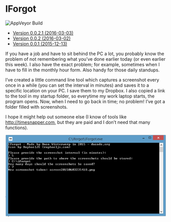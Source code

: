 # IForgot

![AppVeyor Build](https://ci.appveyor.com/api/projects/status/fyko5s30q05d233q)

* [Version 0.0.2.1 (2016-03-03)](http://duc.gr/iforgot0021)
* [Version 0.0.2 (2016-03-02)](http://duc.gr/iforgot002)
* [Version 0.0.1 (2015-12-13)](http://duc.gr/iforgot-001)

If you have a job and have to sit behind the PC a lot, you probably know the problem of not remembering what you’ve done earlier today (or even earlier this week). I also have the exact problem; for example, sometimes when I have to fill in the monthly hour form. Also handy for those daily standups.

I’ve created a little command line tool which captures a screenshot every once in a while (you can set the interval in minutes) and saves it to a specific location on your PC. I save them to my Dropbox. I also copied a link to the tool in my startup folder, so everytime my work laptop starts, the program opens. Now, when I need to go back in time; no problem! I’ve got a folder filled with screenshots.

I hope it might help out someone else (I know of tools like http://timesnapper.com, but they are paid and I don’t need that many functions).

![IForgot console](/iforgot.png)